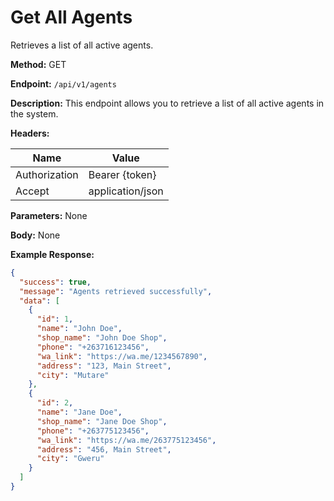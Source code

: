 # Get All Agents

Retrieves a list of all active agents.

**Method:** GET

**Endpoint:** `/api/v1/agents`

**Description:** This endpoint allows you to retrieve a list of all active agents in the system.

**Headers:**

| Name          | Value            |
|---------------|------------------|
| Authorization | Bearer {token}   |
| Accept        | application/json |

**Parameters:** None

**Body:** None

**Example Response:**

```json
{
  "success": true,
  "message": "Agents retrieved successfully",
  "data": [
    {
      "id": 1,
      "name": "John Doe",
      "shop_name": "John Doe Shop",
      "phone": "+263716123456",
      "wa_link": "https://wa.me/1234567890",
      "address": "123, Main Street",
      "city": "Mutare"
    },
    {
      "id": 2,
      "name": "Jane Doe",
      "shop_name": "Jane Doe Shop",
      "phone": "+263775123456",
      "wa_link": "https://wa.me/263775123456",
      "address": "456, Main Street",
      "city": "Gweru"
    }
  ]
}
```